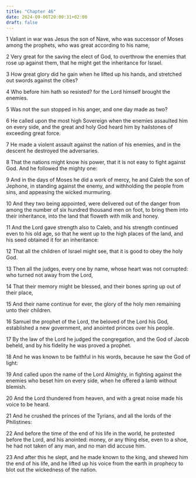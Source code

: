 ```yaml
---
title: "Chapter 46"
date: 2024-09-06T20:00:31+02:00
draft: false
---
```



1 Valiant in war was Jesus the son of Nave, who was successor of Moses among the prophets, who was great according to his name,

2 Very great for the saving the elect of God, to overthrow the enemies that rose up against them, that he might get the inheritance for Israel.

3 How great glory did he gain when he lifted up his hands, and stretched out swords against the cities?

4 Who before him hath so resisted? for the Lord himself brought the enemies.

5 Was not the sun stopped in his anger, and one day made as two?

6 He called upon the most high Sovereign when the enemies assaulted him on every side, and the great and holy God heard him by hailstones of exceeding great force.

7 He made a violent assault against the nation of his enemies, and in the descent he destroyed the adversaries.

8 That the nations might know his power, that it is not easy to fight against God. And he followed the mighty one:

9 And in the days of Moses he did a work of mercy, he and Caleb the son of Jephone, in standing against the enemy, and withholding the people from sins, and appeasing the wicked murmuring.

10 And they two being appointed, were delivered out of the danger from among the number of six hundred thousand men on foot, to bring them into their inheritance, into the land that floweth with milk and honey.

11 And the Lord gave strength also to Caleb, and his strength continued even to his old age, so that he went up to the high places of the land, and his seed obtained it for an inheritance:

12 That all the children of Israel might see, that it is good to obey the holy God.

13 Then all the judges, every one by name, whose heart was not corrupted: who turned not away from the Lord,

14 That their memory might be blessed, and their bones spring up out of their place,

15 And their name continue for ever, the glory of the holy men remaining unto their children.

16 Samuel the prophet of the Lord, the beloved of the Lord his God, established a new government, and anointed princes over his people.

17 By the law of the Lord he judged the congregation, and the God of Jacob beheld, and by his fidelity he was proved a prophet.

18 And he was known to be faithful in his words, because he saw the God of light:

19 And called upon the name of the Lord Almighty, in fighting against the enemies who beset him on every side, when he offered a lamb without blemish.

20 And the Lord thundered from heaven, and with a great noise made his voice to be heard.

21 And he crushed the princes of the Tyrians, and all the lords of the Philistines:

22 And before the time of the end of his life in the world, he protested before the Lord, and his anointed: money, or any thing else, even to a shoe, he had not taken of any man, and no man did accuse him.

23 And after this he slept, and he made known to the king, and shewed him the end of his life, and he lifted up his voice from the earth in prophecy to blot out the wickedness of the nation.

